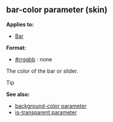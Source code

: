 ## bar-color parameter (skin)


**Applies to:**
+   [Bar](/ref/skin/control/bar.md) 

**Format:**
+   [#rrggbb](/ref/appendix/html-colors.md) :   none


The color of the bar or slider.

> [!TIP] 
> **See also:**
> +   [background-color parameter](/ref/skin/param/background-color.md) 
> +   [is-transparent parameter](/ref/skin/param/is-transparent.md) 